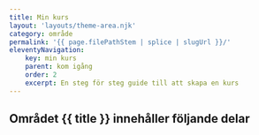 ```yaml
---
title: Min kurs
layout: 'layouts/theme-area.njk'
category: område
permalink: '{{ page.filePathStem | splice | slugUrl }}/'
eleventyNavigation:
    key: min kurs
    parent: kom igång
    order: 2
    excerpt: En steg för steg guide till att skapa en kurs
---
```


## Området {{ title }} innehåller följande delar
